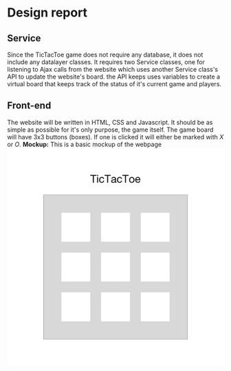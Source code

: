 # Design report
## Service
Since the TicTacToe game does not require any database, it does not include any datalayer classes. It requires two Service classes, one for listening to Ajax calls from the website which uses another Service class's API to update the website's board. the API keeps uses variables to create a virtual board that keeps track of the status of it's current game and players.
## Front-end
The website will be written in HTML, CSS and Javascript. It should be as simple as possible for it's only purpose, the game itself. The game board will have 3x3 buttons (boxes). If one is clicked it will either be marked with *X* or *O*.
**Mockup:**
This is a basic mockup of the webpage
![alt text](https://github.com/RU-DDoS/TicTacToe/blob/docs/docs/Images/mockup.png)
